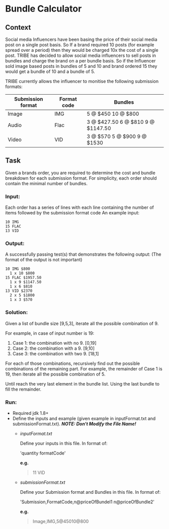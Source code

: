 # Bundle Calculator

## Context
Social media Influencers have been basing the price of their social media post on a single post basis. So If a brand required 10 posts (for example spread over a period) then they would be charged 10x the cost of a single post. TRIBE has decided to allow social media influencers to sell posts in bundles and charge the brand on a per bundle basis. So if the Influencer sold image based posts in bundles of 5 and 10 and brand ordered 15 they would get a bundle of 10 and a bundle of 5.

TRIBE currently allows the influencer to monitise the following submission formats:

Submission format | Format code | Bundles
----------------- | ----------- | -------
Image | IMG | 5 @ $450 10 @ $800
Audio | Flac | 3 @ $427.50 6 @ $810 9 @ $1147.50
Video | VID | 3 @ $570 5 @ $900 9 @ $1530

## Task

Given a brands order, you are required to determine the cost and bundle breakdown for each submission format. For simplicity, each order should contain the minimal number of bundles.

### Input:
Each order has a series of lines with each line containing the number of items followed by the submission format code
An example input:
```
10 IMG
15 FLAC
13 VID
```

### Output:
A successfully passing test(s) that demonstrates the following output: (The format of the output is not important)
```
10 IMG $800
  1 x 10 $800
15 FLAC $1957.50
  1 x 9 $1147.50
  1 x 6 $810
13 VID $2370
  2 x 5 $1800
  1 x 3 $570
```

### Solution:
Given a list of bundle size [9,5,3], iterate all the possible combination of 9.

For example, in case of input number is 19:
1. Case 1: the combination with no 9. [0,19]
2. Case 2: the combination with a 9. [9,10]
3. Case 3: the combination with two 9. [18,1]

For each of those combinations, recursively find out the possible combinations of the remaining part.
For example, the remainder of Case 1 is 19, then iterate all the possible combination of 5.

Until reach the very last element in the bundle list. Using the last bundle to fill the remainder.

### Run:
- Required jdk 1.8+
- Define the inputs and example (given example in inputFormat.txt and submissionFormat.txt). ***NOTE: Don't Modify the File Name!***
    - *inputFormat.txt*
    
        Define your inputs in this file. In format of:
        
        'quantity formatCode'
        
        **e.g.**
        > 11 VID
    - *submissionFormat.txt*
    
        Define your Submission format and Bundles in this file. In format of: 
        
        'Submission,FormatCode,n@priceOfBundel1 n@priceOfBundle2'
        
        **e.g.** 
        > Image,IMG,5@$450 10@$800